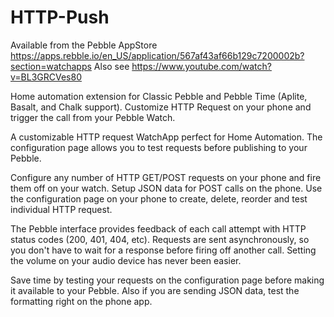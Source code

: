 # HTTP-Push

Available from the Pebble AppStore https://apps.rebble.io/en_US/application/567af43af66b129c7200002b?section=watchapps
Also see https://www.youtube.com/watch?v=BL3GRCVes80

Home automation extension for Classic Pebble and Pebble Time (Aplite, Basalt, and Chalk support). Customize HTTP Request on your phone and trigger the call from your Pebble Watch.

A customizable HTTP request WatchApp perfect for Home Automation. The configuration page allows you to test requests before publishing to your Pebble.
 
Configure any number of HTTP GET/POST requests on your phone and fire them off on your watch. Setup JSON data for POST calls on the phone. Use the configuration page on your phone to create, delete, reorder and test individual HTTP request.
 
The Pebble interface provides feedback of each call attempt with HTTP status codes (200, 401, 404, etc). Requests are sent asynchronously, so you don't have to wait for a response before firing off another call. Setting the volume on your audio device has never been easier.
 
Save time by testing your requests on the configuration page before making it available to your Pebble. Also if you are sending JSON data, test the formatting right on the phone app.
